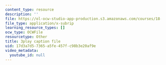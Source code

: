 ```yaml
---
content_type: resource
description: ''
file: https://ol-ocw-studio-app-production.s3.amazonaws.com/courses/18-06sc-linear-algebra-fall-2011/17d3a7d57365a5fe457fc98b3e20af9e_OZxzHcW663g.srt
file_type: application/x-subrip
learning_resource_types: []
ocw_type: OCWFile
resourcetype: Other
title: 3play caption file
uid: 17d3a7d5-7365-a5fe-457f-c98b3e20af9e
video_metadata:
  youtube_id: null
---
```

